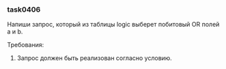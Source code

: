 
### task0406

Напиши запрос, который из таблицы logic выберет побитовый OR полей a и b.


Требования:
1.	Запрос должен быть реализован согласно условию.



